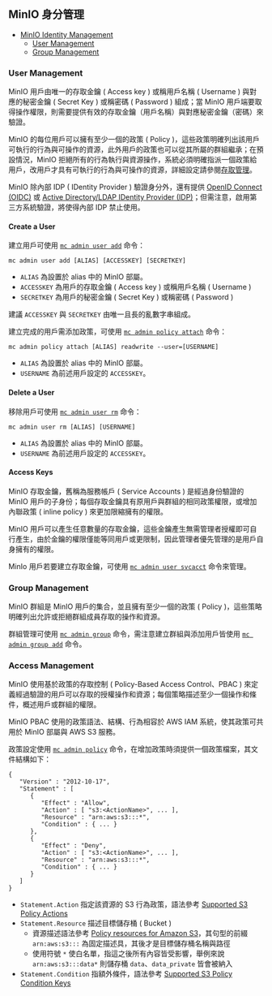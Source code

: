 ## MinIO 身分管理

+ [MinIO Identity Management](https://min.io/docs/minio/container/administration/identity-access-management/minio-identity-management.html)
    - [User Management](https://min.io/docs/minio/container/administration/identity-access-management/minio-user-management.html)
    - [Group Management](https://min.io/docs/minio/container/administration/identity-access-management/minio-group-management.html)

### User Management

MinIO 用戶由唯一的存取金鑰 ( Access key ) 或稱用戶名稱 ( Username ) 與對應的秘密金鑰 ( Secret Key ) 或稱密碼 ( Password ) 組成；當 MinIO 用戶端要取得操作權限，則需要提供有效的存取金鑰（用戶名稱）與對應秘密金鑰（密碼）來驗證。

MinIO 的每位用戶可以擁有至少一個的政策 ( Policy )，這些政策明確列出該用戶可執行的行為與可操作的資源，此外用戶的政策也可以從其所屬的群組繼承；在預設情況，MinIO 拒絕所有的行為執行與資源操作，系統必須明確指派一個政策給用戶，改用戶才具有可執行的行為與可操作的資源，詳細設定請參閱[存取管理](https://min.io/docs/minio/container/administration/identity-access-management.html#minio-access-management)。

MinIO 除內部 IDP ( IDentity Provider ) 驗證身分外，還有提供 [OpenID Connect (OIDC)](https://min.io/docs/minio/container/administration/identity-access-management/oidc-access-management.html#minio-external-identity-management-openid) 或 [Active Directory/LDAP IDentity Provider (IDP)](https://min.io/docs/minio/container/administration/identity-access-management/ad-ldap-access-management.html#minio-external-identity-management-ad-ldap)；但需注意，啟用第三方系統驗證，將使得內部 IDP 禁止使用。

#### Create a User

建立用戶可使用 [```mc admin user add```](https://min.io/docs/minio/linux/reference/minio-mc-admin/mc-admin-user-add.html) 命令：

```
mc admin user add [ALIAS] [ACCESSKEY] [SECRETKEY]
```

+ ```ALIAS``` 為設置於 alias 中的 MinIO 部屬。
+ ```ACCESSKEY``` 為用戶的存取金鑰 ( Access key ) 或稱用戶名稱 ( Username )
+ ```SECRETKEY``` 為用戶的秘密金鑰 ( Secret Key ) 或稱密碼 ( Password )

建議 ```ACCESSKEY``` 與 ```SECRETKEY``` 由唯一且長的亂數字串組成。

建立完成的用戶需添加政策，可使用 [```mc admin policy attach```](https://min.io/docs/minio/linux/reference/minio-mc-admin/mc-admin-policy-attach.html) 命令：

```
mc admin policy attach [ALIAS] readwrite --user=[USERNAME]
```

+ ```ALIAS``` 為設置於 alias 中的 MinIO 部屬。
+ ```USERNAME``` 為前述用戶設定的 ```ACCESSKEY```。

#### Delete a User

移除用戶可使用 [```mc admin user rm```](https://min.io/docs/minio/linux/reference/minio-mc-admin/mc-admin-user-rm.html) 命令：

```
mc admin user rm [ALIAS] [USERNAME]
```

+ ```ALIAS``` 為設置於 alias 中的 MinIO 部屬。
+ ```USERNAME``` 為前述用戶設定的 ```ACCESSKEY```。

#### Access Keys

MinIO 存取金鑰，舊稱為服務帳戶 ( Service Accounts ) 是經過身份驗證的 MinIO 用戶的子身份；每個存取金鑰具有原用戶與群組的相同政策權限，或增加內聯政策 ( inline policy ) 來更加限縮擁有的權限。

MinIO 用戶可以產生任意數量的存取金鑰，這些金鑰產生無需管理者授權即可自行產生，由於金鑰的權限僅能等同用戶或更限制，因此管理者優先管理的是用戶自身擁有的權限。

MinIo 用戶若要建立存取金鑰，可使用 [```mc admin user svcacct```](https://min.io/docs/minio/linux/reference/minio-mc-admin/mc-admin-user-svcacct.html#command-mc.admin.user.svcacct) 命令來管理。

### Group Management

MinIO 群組是 MinIO 用戶的集合，並且擁有至少一個的政策 ( Policy )，這些策略明確列出允許或拒絕群組成員存取的操作和資源。

群組管理可使用 [```mc admin group```](https://min.io/docs/minio/linux/reference/minio-mc-admin/mc-admin-group.html) 命令，需注意建立群組與添加用戶皆使用 [```mc admin group add```](https://min.io/docs/minio/linux/reference/minio-mc-admin/mc-admin-group-add.html) 命令。

### Access Management

MinIO 使用基於政策的存取控制 ( Policy-Based Access Control、PBAC ) 來定義經過驗證的用戶可以存取的授權操作和資源；每個策略描述至少一個操作和條件，概述用戶或群組的權限。

MinIO PBAC 使用的政策語法、結構、行為相容於 AWS IAM 系統，使其政策可共用於 MinIO 部屬與 AWS S3 服務。

政策設定使用 [```mc admin policy```](https://min.io/docs/minio/linux/reference/minio-mc-admin/mc-admin-policy.html) 命令，在增加政策時須提供一個政策檔案，其文件結構如下：

```
{
   "Version" : "2012-10-17",
   "Statement" : [
      {
         "Effect" : "Allow",
         "Action" : [ "s3:<ActionName>", ... ],
         "Resource" : "arn:aws:s3:::*",
         "Condition" : { ... }
      },
      {
         "Effect" : "Deny",
         "Action" : [ "s3:<ActionName>", ... ],
         "Resource" : "arn:aws:s3:::*",
         "Condition" : { ... }
      }
   ]
}
```

+ ```Statement.Action``` 指定該資源的 S3 行為政策，語法參考 [Supported S3 Policy Actions](https://min.io/docs/minio/container/administration/identity-access-management/policy-based-access-control.html#supported-s3-policy-actions)
+ ```Statement.Resource``` 描述目標儲存桶 ( Bucket )
    - 資源描述語法參考 [Policy resources for Amazon S3](https://docs.aws.amazon.com/AmazonS3/latest/userguide/security_iam_service-with-iam.html#security_iam_service-with-iam-id-based-policies-resources)，其句型的前綴 ```arn:aws:s3:::``` 為固定描述具，其後才是目標儲存桶名稱與路徑
    - 使用符號 ```*``` 使白名單，指這之後所有內容皆受影響，舉例來說 ```arn:aws:s3:::data*``` 則儲存桶 ```data```、```data_private``` 皆會被納入
+ ```Statement.Condition``` 指額外條件，語法參考 [Supported S3 Policy Condition Keys](https://min.io/docs/minio/container/administration/identity-access-management/policy-based-access-control.html#minio-policy-conditions)

